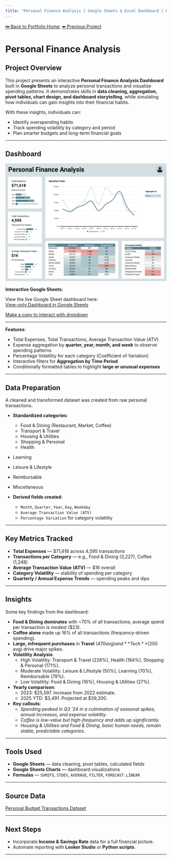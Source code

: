 ```yaml
---
title: "Personal Finance Analysis | Google Sheets & Excel Dashboard | Data Analyst Portfolio"
---
```

[⏮️ Back to Portfolio Home](../README.md); [⬅️ Previous Project](../ecommerce-sales-analysis/index.md)

# Personal Finance Analysis 

## Project Overview

This project presents an interactive **Personal Finance Analysis Dashboard** built in **Google Sheets** to analyze personal transactions and visualize spending patterns. It demonstrates skills in **data cleaning, aggregation, pivot tables, chart design, and dashboard storytelling**, while simulating how individuals can gain insights into their financial habits.

With these insights, individuals can:
- Identify overspending habits
- Track spending volatility by category and period
- Plan smarter budgets and long-term financial goals  

---

## Dashboard
![Personal Finance Dashboard Screenshot](./dashboard.jpeg)

**Interactive Google Sheets**:  

View the live Google Sheet dashboard here:  
[View-only Dashboard in Google Sheets](https://docs.google.com/spreadsheets/d/13rD8NMsKVSJqR0aZbuIjD--z2UzZPqs62WMACi9mh7g/edit?usp=drivesdk) 

[Make a copy to interact with dropdown](https://docs.google.com/spreadsheets/d/13rD8NMsKVSJqR0aZbuIjD--z2UzZPqs62WMACi9mh7g/copy)

---

**Features**:
- Total Expenses, Total Transactions, Average Transaction Value (ATV)  
- Expense aggregation by **quarter, year, month, and week**  to observe spending patterns
- Percentage Volatility for each category (Coefficient of Variation)  
- Interactive filters for **Aggregation by Time Period**  
- Conditionally formatted tables to highlight **large or unusual expenses**

---

## Data Preparation
A cleaned and transformed dataset was created from raw personal transactions.  

- **Standardized categories**:  
  - Food & Dining (Restaurant, Market, Coffee)  
  - Transport & Travel  
  - Housing & Utilities  
  - Shopping & Personal  
  - Health
- Learning
- Leisure & Lifestyle
- Reimbursable
- Miscellaneous
 
- **Derived fields created**:  
  - `Month`, `Quarter`, `Year`, `Day`, `Weekday`
  - `Average Transaction Value (ATV)`  
  - `Percentage Variation` for category volatility  

---

## Key Metrics Tracked
- **Total Expenses** — $71,618 across 4,595 transactions  
- **Transactions per Category** — e.g., Food & Dining (3,227), Coffee (1,248)  
- **Average Transaction Value (ATV)** — $16 overall  
- **Category Volatility** — stability of spending per category  
- **Quarterly / Annual Expense Trends** — spending peaks and dips  

---

## Insights
Some key findings from the dashboard:  
- **Food & Dining dominates** with ~70% of all transactions; average spend per transaction is modest ($23).  
- **Coffee alone** made up 16% of all transactions (frequency-driven spending).  
- **Large, infrequent purchases** in **Travel** ($470 avg) and **Tech** ($250 avg) drive major spikes.  
- **Volatility Analysis**:  
  - High Volatility: Transport & Travel (226%), Health (184%), Shopping & Personal (171%).  
  - Moderate Volatility: Leisure & Lifestyle (50%), Learning (70%), Reimbursable (79%).  
  - Low Volatility: Food & Dining (16%), Housing & Utilities (27%).
- **Yearly comparison**:  
  - 2023: $25,597. Increase from 2022 estimate.
  - 2025 YTD: $3,491. Projected at $39,200.
- **Key callouts**:  
  - *Spending peaked in Q3 ’24 in a culmination of seasonal spikes, annual increases, and expense volatility.*  
  - *Coffee is low-value but high-frequency and adds up significantly.*  
  - *Housing & Utilities and Food & Dining, basic human needs, remain stable, predictable categories*.

---

## Tools Used
- **Google Sheets** — data cleaning, pivot tables, calculated fields  
- **Google Sheets Charts** — dashboard visualizations  
- **Formulas** — `SUMIFS`, `STDEV`, `AVERAGE`, `FILTER`, `FORECAST.LINEAR`  

---

## Source Data
[Personal Budget Transactions Dataset](https://www.kaggle.com/datasets/ismetsemedov/personal-budget-transactions-dataset/data)

---

## Next Steps
- Incorporate **Income & Savings Rate** data for a full financial picture.  
- Automate reporting with **Looker Studio** or **Python scripts**.  

---
